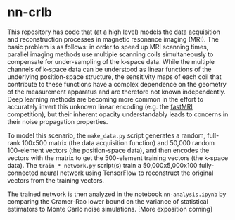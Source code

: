 # nn-crlb
This repository has code that (at a high level) models the data acquisition and reconstruction processes in magnetic resonance imaging (MRI). The basic problem is as follows: in order to speed up MRI scanning times, parallel imaging methods use multiple scanning coils simultaneously to compensate for under-sampling of the k-space data. While the multiple channels of k-space data can be understood as linear functions of the underlying position-space structure, the sensitivity maps of each coil that contribute to these functions have a complex dependence on the geometry of the measurement apparatus and are therefore not known independently. Deep learning methods are becoming more common in the effort to accurately invert this unknown linear encoding (e.g. the [fastMRI](https://fastmri.org/) competition), but their inherent opacity understandably leads to concerns in their noise propagation properties.

To model this scenario, the `make_data.py` script generates a random, full-rank 100x500 matrix (the data acquisition function) and 50,000 random 100-element vectors (the position-space data), and then encodes the vectors with the matrix to get the 500-element training vectors (the k-space data). The `train_*_network.py` script(s) train a 50,000x5,000x100 fully-connected neural network using TensorFlow to reconstruct the original vectors from the training vectors.

The trained network is then analyzed in the notebook `nn-analysis.ipynb` by comparing the Cramer-Rao lower bound on the variance of statistical estimators to Monte Carlo noise simulations. [More exposition coming]

